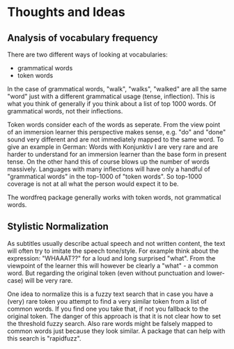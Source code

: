 # Thoughts and Ideas

## Analysis of vocabulary frequency
There are two different ways of looking at vocabularies:
- grammatical words
- token words

In the case of grammatical words, "walk", "walks", "walked" are all the same "word" just with a different grammatical usage (tense, inflection). This is what you think of generally if you think about a list of top 1000 words. Of grammatical words, not their inflections.

Token words consider each of the words as seperate. From the view point of an immersion learner this perspective makes sense, e.g. "do" and "done" sound very different and are not immediately mapped to the same word. To give an example in German: Words with Konjunktiv I are very rare and are harder to understand for an immersion learner than the base form in present tense. On the other hand this of course blows up the number of words massively. Languages with many inflections will have only a handful of "grammatical words" in the top-1000 of "token words". So top-1000 coverage is not at all what the person would expect it to be.

The wordfreq package generally works with token words, not grammatical words.

## Stylistic Normalization
As subtitles usually describe actual speech and not written content, the text will often try to imitate the speech tone/style. For example think about the expression: "WHAAAT??" for a loud and long surprised "what". From the viewpoint of the learner this will however be clearly a "what" - a common word. But regarding the original token (even without punctuation and lower-case) will be very rare.

One idea to normalize this is a fuzzy text search that in case you have a (very) rare token you attempt to find a very similar token from a list of common words. If you find one you take that, if not you fallback to the original token.
The danger of this approach is that it is not clear how to set the threshold fuzzy search. Also rare words might be falsely mapped to common words just because they look similar. A package that can help with this search is "rapidfuzz".